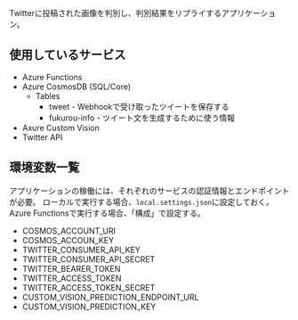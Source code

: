 Twitterに投稿された画像を判別し、判別結果をリプライするアプリケーション。

## 使用しているサービス
- Azure Functions
- Azure CosmosDB (SQL/Core)
    - Tables
        - tweet - Webhookで受け取ったツイートを保存する
        - fukurou-info - ツイート文を生成するために使う情報
- Axure Custom Vision
- Twitter API

## 環境変数一覧
アプリケーションの稼働には、それぞれのサービスの認証情報とエンドポイントが必要。 
ローカルで実行する場合、`local.settings.json`に設定しておく。
Azure Functionsで実行する場合、「構成」で設定する。
- COSMOS_ACCOUNT_URI
- COSMOS_ACCOUN_KEY
- TWITTER_CONSUMER_API_KEY
- TWITTER_CONSUMER_API_SECRET
- TWITTER_BEARER_TOKEN
- TWITTER_ACCESS_TOKEN
- TWITTER_ACCESS_TOKEN_SECRET
- CUSTOM_VISION_PREDICTION_ENDPOINT_URL
- CUSTOM_VISION_PREDICTION_KEY
